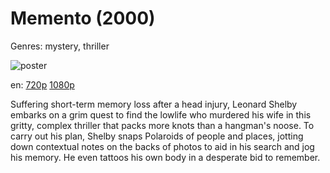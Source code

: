 # Memento (2000)

Genres: mystery, thriller

![poster](http://image.tmdb.org/t/p/w500/fQMSaP88cf1nz4qwuNEEFtazuDM.jpg)

en:
  [720p](magnet:?xt=urn:btih:0769719C679993C870DAA27ED1F5E64F1F4349F7&tr=udp://glotorrents.pw:6969/announce&tr=udp://tracker.opentrackr.org:1337/announce&tr=udp://torrent.gresille.org:80/announce&tr=udp://tracker.openbittorrent.com:80&tr=udp://tracker.coppersurfer.tk:6969&tr=udp://tracker.leechers-paradise.org:6969&tr=udp://p4p.arenabg.ch:1337&tr=udp://tracker.internetwarriors.net:1337)
  [1080p](magnet:?xt=urn:btih:EA69E4CA8642766BA3BFA2B0267E2CC53777AFB2&tr=udp://glotorrents.pw:6969/announce&tr=udp://tracker.opentrackr.org:1337/announce&tr=udp://torrent.gresille.org:80/announce&tr=udp://tracker.openbittorrent.com:80&tr=udp://tracker.coppersurfer.tk:6969&tr=udp://tracker.leechers-paradise.org:6969&tr=udp://p4p.arenabg.ch:1337&tr=udp://tracker.internetwarriors.net:1337)
  


Suffering short-term memory loss after a head injury, Leonard Shelby embarks on a grim quest to find the lowlife who murdered his wife in this gritty, complex thriller that packs more knots than a hangman's noose. To carry out his plan, Shelby snaps Polaroids of people and places, jotting down contextual notes on the backs of photos to aid in his search and jog his memory. He even tattoos his own body in a desperate bid to remember.